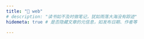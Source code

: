 ```yaml
---
title: "📕 web"
# description: "读书如不及时做笔记，犹如雨落大海没有踪迹"
hidemeta: true # 是否隐藏文章的元信息，如发布日期、作者等

---
```


